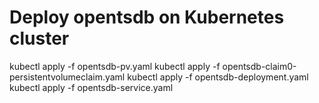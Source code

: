 # Deploy opentsdb on Kubernetes cluster

kubectl apply -f opentsdb-pv.yaml
kubectl apply -f opentsdb-claim0-persistentvolumeclaim.yaml
kubectl apply -f opentsdb-deployment.yaml
kubectl apply -f opentsdb-service.yaml
